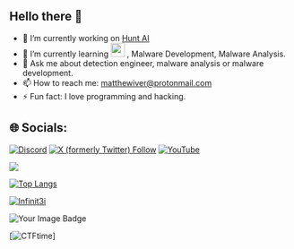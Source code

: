 ## Hello there 👋

- 🔭 I’m currently working on [Hunt AI](https://github.com/Infinit3i/hunt-ai)
- 🌱 I’m currently learning <a href="https://github.com/YOUR_USERNAME"><img src="https://upload.wikimedia.org/wikipedia/commons/d/d5/Rust_programming_language_black_logo.svg" width="25"></a>
, Malware Development, Malware Analysis.
- 💬 Ask me about detection engineer, malware analysis or malware development.
- 📫 How to reach me: matthewiver@protonmail.com
- ⚡ Fun fact: I love programming and hacking.



## 🌐 Socials:
[![Discord](https://img.shields.io/badge/Discord-%237289DA.svg?logo=discord&logoColor=white)](https://discord.gg/rzSTrk39yE) [![X (formerly Twitter) Follow](https://img.shields.io/twitter/follow/infinit3i)](https://x.com/infinit3i)
 [![YouTube](https://img.shields.io/badge/YouTube-%23FF0000.svg?logo=YouTube&logoColor=white)](https://www.youtube.com/@infinit3i) 

<a>
  <img align="center" src="https://github-readme-stats.vercel.app/api?username=infinit3i&theme=dracula&show_icons=true" />
</a>

[![Top Langs](https://github-readme-stats.vercel.app/api/top-langs/?username=infinit3i&hide_progress=true&theme=dracula)](https://github.com/anuraghazra/github-readme-stats)

[ ![Infinit3i](https://www.hackthebox.eu/badge/image/95473)](https://www.hackthebox.eu/home/users/profile/95473)

<img src="https://tryhackme-badges.s3.amazonaws.com/Macr0Dino.png" alt="Your Image Badge" />


[![CTFtime](https://img.shields.io/badge/CTFtime-Profile-blue?style=for-the-badge&logo=ctftime)]
